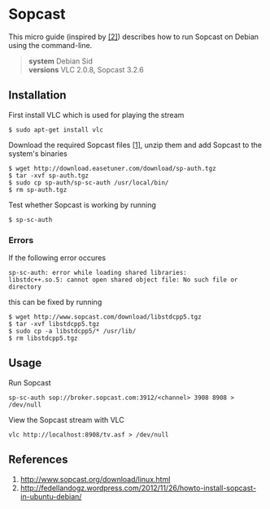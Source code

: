 # Sopcast

This micro guide (inspired by [[2]][blog]) describes how to run Sopcast on Debian using the command-line.

> **system** Debian Sid  
> **versions** VLC 2.0.8, Sopcast 3.2.6  

## Installation

First install VLC which is used for playing the stream

    $ sudo apt-get install vlc

Download the required Sopcast files [[1]][sopcast], unzip them and add Sopcast to the system's binaries

    $ wget http://download.easetuner.com/download/sp-auth.tgz
    $ tar -xvf sp-auth.tgz
    $ sudo cp sp-auth/sp-sc-auth /usr/local/bin/
    $ rm sp-auth.tgz

Test whether Sopcast is working by running

    $ sp-sc-auth

### Errors

If the following error occures

    sp-sc-auth: error while loading shared libraries:
    libstdc++.so.5: cannot open shared object file: No such file or directory

this can be fixed by running

    $ wget http://www.sopcast.com/download/libstdcpp5.tgz
    $ tar -xvf libstdcpp5.tgz
    $ sudo cp -a libstdcpp5/* /usr/lib/
    $ rm libstdcpp5.tgz

## Usage

Run Sopcast

    sp-sc-auth sop://broker.sopcast.com:3912/<channel> 3908 8908 > /dev/null

View the Sopcast stream with VLC

    vlc http://localhost:8908/tv.asf > /dev/null

## References

1. <http://www.sopcast.org/download/linux.html>
2. <http://fedellandogz.wordpress.com/2012/11/26/howto-install-sopcast-in-ubuntu-debian/>

[sopcast]: http://www.sopcast.org/download/linux.html 
[blog]: http://fedellandogz.wordpress.com/2012/11/26/howto-install-sopcast-in-ubuntu-debian/ 

